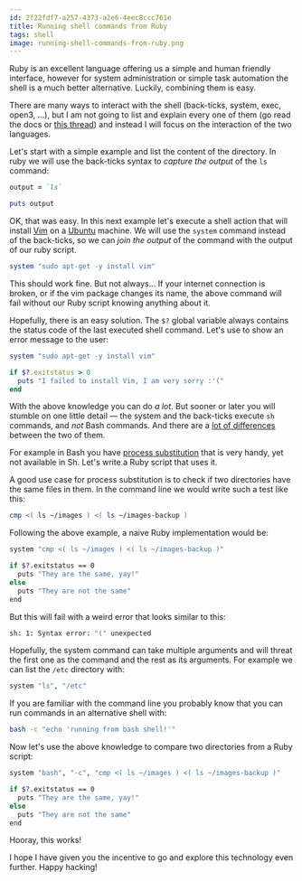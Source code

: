 ```yaml
---
id: 2f22fdf7-a257-4373-a2e6-4eec8ccc761e
title: Running shell commands from Ruby
tags: shell
image: running-shell-commands-from-ruby.png
---
```


Ruby is an excellent language offering us a simple and human friendly
interface, however for system administration or simple task automation the
shell is a much better alternative. Luckily, combining them is easy. 

There are many ways to interact with the shell (back-ticks, system, exec,
open3, ...), but I am not going to list and explain every one of them (go read
the docs or [this thread](http://stackoverflow.com/a/2400/364938)) and instead
I will focus on the interaction of the two languages.

Let's start with a simple example and list the content of the directory. In
ruby we will use the back-ticks syntax to _capture the output_ of the `ls`
command:

``` ruby
output = `ls`

puts output
```

OK, that was easy. In this next example let's execute a shell action that will
install [Vim](http://www.vim.org/) on a [Ubuntu](http://www.ubuntu.com/)
machine. We will use the `system` command instead of the back-ticks, so we can
_join the output_ of the command with the output of our ruby script.

``` ruby
system "sudo apt-get -y install vim"
```

This should work fine. But not always...  If your internet connection is
broken, or if the vim package changes its name, the above command will fail
without our Ruby script knowing anything about it.

Hopefully, there is an easy solution. The `$?` global variable always contains
the status code of the last executed shell command. Let's use to show an error
message to the user:

``` ruby
system "sudo apt-get -y install vim"

if $?.exitstatus > 0
  puts "I failed to install Vim, I am very sorry :'(" 
end
```

With the above knowledge you can do *a lot*. But sooner or later you will
stumble on one little detail &mdash; the system and the back-ticks execute 
`sh` commands, and *not* Bash commands. And there are a 
[lot of differences](http://www.gnu.org/software/bash/manual/html_node/Major-Differences-From-The-Bourne-Shell.html)
between the two of them.

For example in Bash you have [process
substitution](http://en.wikipedia.org/wiki/Process_substitution) that is very
handy, yet not available in Sh. Let's write a Ruby script that uses it.

A good use case for process substitution is to check if two directories have
the same files in them. In the command line we would write such a test like
this:

``` bash
cmp <( ls ~/images ) <( ls ~/images-backup )
```

Following the above example, a naive Ruby implementation would be:

``` sh
system "cmp <( ls ~/images ) <( ls ~/images-backup )"

if $?.exitstatus == 0
  puts "They are the same, yay!"
else
  puts "They are not the same"
end
```

But this will fail with a weird error that looks similar to this:

``` sh
sh: 1: Syntax error: "(" unexpected
```

Hopefully, the system command can take multiple arguments and will threat the
first one as the command and the rest as its arguments. For example we can list
the `/etc` directory with:

``` sh
system "ls", "/etc"
```

If you are familiar with the command line you probably know that you can run
commands in an alternative shell with:

``` sh
bash -c "echo 'running from bash shell!'"
```

Now let's use the above knowledge to compare two directories from a Ruby
script:

``` sh
system "bash", "-c", "cmp <( ls ~/images ) <( ls ~/images-backup )"

if $?.exitstatus == 0
  puts "They are the same, yay!"
else
  puts "They are not the same"
end
```

Hooray, this works!

I hope I have given you the incentive to go and explore this technology even
further. Happy hacking!
